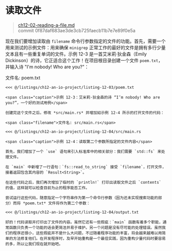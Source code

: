 # 读取文件

> [ch12-02-reading-a-file.md](https://github.com/rust-lang/book/blob/main/src/ch12-02-reading-a-file.md)
> <br>
> commit 0f87daf683ae3de3cb725faecb11b7e7e89f0e5a

现在我们要增加读取由 `filename` 命令行参数指定的文件的功能。首先，需要一个用来测试的示例文件：用来确保 `minigrep` 正常工作的最好的文件是拥有多行少量文本且有一些重复单词的文件。示例 12-3 是一首艾米莉·狄金森（Emily Dickinson）的诗，它正适合这个工作！在项目根目录创建一个文件 `poem.txt`，并输入诗 "I'm nobody! Who are you?"：

<span class="filename">文件名: poem.txt</span>

```text
<<< @/listings/ch12-an-io-project/listing-12-03/poem.txt

<span class="caption">示例 12-3：艾米莉·狄金森的诗 “I’m nobody! Who are you?”，一个好的测试用例</span>

创建完这个文件之后，修改 *src/main.rs* 并增加如示例 12-4 所示的打开文件的代码：

<span class="filename">文件名: src/main.rs</span>

<<< @/listings/ch12-an-io-project/listing-12-04/src/main.rs

<span class="caption">示例 12-4：读取第二个参数所指定的文件内容</span>

首先，我们增加了一个 `use` 语句来引入标准库中的相关部分：我们需要 `std::fs` 来处理文件。

在 `main` 中新增了一行语句：`fs::read_to_string` 接受 `filename`，打开文件，接着返回包含其内容的 `Result<String>`。

在这些代码之后，我们再次增加了临时的 `println!` 打印出读取文件之后 `contents` 的值，这样就可以检查目前为止的程序能否工作。

尝试运行这些代码，随意指定一个字符串作为第一个命令行参数（因为还未实现搜索功能的部分）而将 *poem.txt* 文件将作为第二个参数：

<<< @/listings/ch12-an-io-project/listing-12-04/output.txt

好的！代码读取并打印出了文件的内容。虽然它还有一些瑕疵：`main` 函数有着多个职能，通常函数只负责一个功能的话会更简洁并易于维护。另一个问题是没有尽可能的处理错误。虽然我们的程序还很小，这些瑕疵并不是什么大问题，不过随着程序功能的丰富，将会越来越难以用简单的方法修复他们。在开发程序时，及早开始重构是一个最佳实践，因为重构少量代码时要容易的多，所以让我们现在就开始吧。
